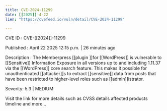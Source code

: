 ```yaml
---
title: CVE-2024-11299
date: [[2025]]-4-22
lien: "https://cvefeed.io/vuln/detail/CVE-2024-11299"

---
```


CVE ID : CVE-[[2024]]-11299

Published :  April 22
2025
12:15 p.m. | 26 minutes ago

Description : The Memberpress [[plugin ]]for [[WordPress]] is vulnerable to [[Sensitive]] Information Exposure in all versions up to
and including
1.11.37 via the [[WordPress]] core search feature. This makes it possible for unauthenticated [[attacker]]s to extract [[sensitive]] data from posts that have been restricted to higher-level roles such as [[admin]]istrator.

Severity: 5.3 | MEDIUM

Visit the link for more details
such as CVSS details
affected products
timeline
and more...
